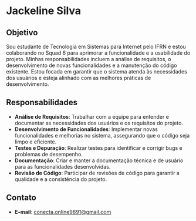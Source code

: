 # Jackeline Silva

## Objetivo
Sou estudante de Tecnologia em Sistemas para Internet pelo IFRN e estou colaborando no Squad 6 para aprimorar a funcionalidade e a usabilidade do projeto. Minhas responsabilidades incluem a análise de requisitos, o desenvolvimento de novas funcionalidades e a manutenção do código existente. Estou focada em garantir que o sistema atenda às necessidades dos usuários e esteja alinhado com as melhores práticas de desenvolvimento.

## Responsabilidades
- **Análise de Requisitos**: Trabalhar com a equipe para entender e documentar as necessidades dos usuários e os requisitos do projeto.
- **Desenvolvimento de Funcionalidades**: Implementar novas funcionalidades e melhorias no sistema, assegurando que o código seja limpo e eficiente.
- **Testes e Depuração**: Realizar testes para identificar e corrigir bugs e problemas de desempenho.
- **Documentação**: Criar e manter a documentação técnica e de usuário para as funcionalidades desenvolvidas.
- **Revisão de Código**: Participar de revisões de código para garantir a qualidade e a consistência do projeto.

## Contato
- **E-mail**: conecta.online9891@gmail.com
